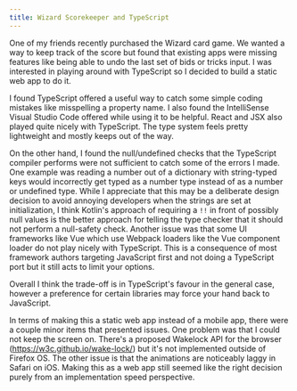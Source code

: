 ```yaml
---
title: Wizard Scorekeeper and TypeScript
---
```


One of my friends recently purchased the Wizard card game. We wanted a way to keep track of the score but found that existing apps were missing features like being able to undo the last set of bids or tricks input. I was interested in playing around with TypeScript so I decided to build a static web app to do it.

I found TypeScript offered a useful way to catch some simple coding mistakes like misspelling a property name. I also found the IntelliSense Visual Studio Code offered while using it to be helpful. React and JSX also played quite nicely with TypeScript. The type system feels pretty lightweight and mostly keeps out of the way.

On the other hand, I found the null/undefined checks that the TypeScript compiler performs were not sufficient to catch some of the errors I made. One example was reading a number out of a dictionary with string-typed keys would incorrectly get typed as a number type instead of as a number or undefined type. While I appreciate that this may be a deliberate design decision to avoid annoying developers when the strings are set at initialization, I think Kotlin's approach of requiring a `!!` in front of possibly null values is the better approach for telling the type checker that it should not perform a null-safety check. Another issue was that some UI frameworks like Vue which use Webpack loaders like the Vue component loader do not play nicely with TypeScript. This is a consequence of most framework authors targeting JavaScript first and not doing a TypeScript port but it still acts to limit your options.

Overall I think the trade-off is in TypeScript's favour in the general case, however a preference for certain libraries may force your hand back to JavaScript.

In terms of making this a static web app instead of a mobile app, there were a couple minor items that presented issues. One problem was that I could not keep the screen on. There's a proposed Wakelock API for the browser (<https://w3c.github.io/wake-lock/>) but it's not implemented outside of Firefox OS. The other issue is that the animations are noticeably laggy in Safari on iOS. Making this as a web app still seemed like the right decision purely from an implementation speed perspective.